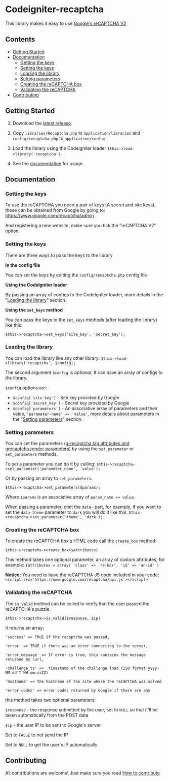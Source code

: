 # Codeigniter-recaptcha
This library makes it easy to use [Google's reCAPTCHA V2](https://developers.google.com/recaptcha/intro)

## Contents

* [Getting Started](#getting-started)
* [Documentation](#documentation)
  * [Getting the keys](#getting-the-keys)
  * [Setting the keys](#setting-the-keys)
  * [Loading the library](#loading-the-library)
  * [Setting parameters](#setting-parameters)
  * [Creating the reCAPTCHA box](#creating-the-recaptcha-box)
  * [Validating the reCAPTCHA](#validating-the-recaptcha)
* [Contributing](#contributing)

## Getting Started

1. Download the [latest release](https://github.com/mehdibo/Codeigniter-recaptcha/releases).

2. Copy `libraries/Recaptcha.php` to `application/libraries` and `config/recaptcha.php` to `application/config`.

3. Load the library using the Codeigniter loader `$this->load->library('recaptcha')`, 

4. See the [documentation](#documentation) for usage.

## Documentation

### Getting the keys
To use the reCAPTCHA you need a pair of keys (A secret and site keys), these can be obtained from Google by going to:
https://www.google.com/recaptcha/admin

And registering a new website, make sure you tick the "reCAPTCHA V2" option.

### Setting the keys
There are three ways to pass the keys to the library
  
**In the config file**

You can set the keys by editing the `config/recaptcha.php` config file

**Using the CodeIgniter loader**

By passing an array of configs to the CodeIgniter loader, more details in the "[Loading the library](#loading-the-library)" section.

**Using the `set_keys` method**

You can pass the keys to the `set_keys` methods (after loading the library) like this:

`
$this->recaptcha->set_keys('site_key', 'secret_key');
`

### Loading the library
You can load the library like any other library:
`
$this->load->library('recaptcha', $config);
`

The second argument `$config` is *optional*, It can have an array of configs to the library.

`$config` options are:
* `$config['site_key']` - Site key provided by Google
* `$config['secret_key']` - Secret key provided by Google
* `$config['parameters']` - An associative array of parameters and their value, `'parameter-name' => 'value'`, more details about parameters in the "[Setting parameters](#setting-parameters)" section.

### Setting parameters
You can set the parameters ([g-recaptcha tag attributes and grecaptcha.render parameters](https://developers.google.com/recaptcha/docs/display#render_param)) by using the `set_parameter` or `set_parameters` methods.

To set a parameter you can do it by calling:
`
$this->recaptcha->set_parameter('parameter_name', 'value');
`

Or by passing an array to `set_parameters`:

`
$this->recaptcha->set_parameters($params);
`

Where `$params` is an associative array of `param_name => value`.

When passing a parameter, omit the `data-` part, for example,
If you want to set the `data-theme` parameter to `dark` you will do it like this:
`
$this->recaptcha->set_parameter('theme', 'dark');
`

### Creating the reCAPTCHA box
To create the reCAPTCHA box's HTML code call the `create_box` method:

`$this->recaptcha->create_box($attributes)`

This method takes one optional parameter, an array of custom attributes, for example:
`
$attributes = array(
    'class' => 're-box',
    'id' => 'an-id'
)
`

**Notice:** You need to have the reCAPTCHA JS code included in your code:
`<script src='https://www.google.com/recaptcha/api.js'></script>`

### Validating the reCAPTCHA
The `is_valid` method can be called to verify that the user passed the reCAPTCHA's puzzle.

`$this->recaptcha->is_valid($response, $ip)`
  
  It returns an array:
    
    'success' => TRUE if the recaptcha was passed,
    
    'error' => TRUE if there was an error connecting to the server,
    
    'error_message' => If error is true, this contains the message returned by curl,
    
    'challenge_ts' =>  timestamp of the challenge load (ISO format yyyy-MM-dd'T'HH:mm:ssZZ)
    
    'hostname' => the hostname of the site where the reCAPTCHA was solved
    
    'error-codes' => error codes returned by Google if there are any
    
  
  this method takes two optional parameters:
  
  `$response` - the response submitted by the user, set to `NULL` so that it'll be taken automatically from the POST data
  
  `$ip` - the user IP to be sent to Google's server
  
  Set to `FALSE` to not send the IP
  
  Set to `NULL` to get the user's IP automatically

## Contributing 
All contributions are welcome! Just make sure you read [How to contribute](https://github.com/mehdibo/Codeigniter-recaptcha/blob/master/CONTRIBUTING.md)
